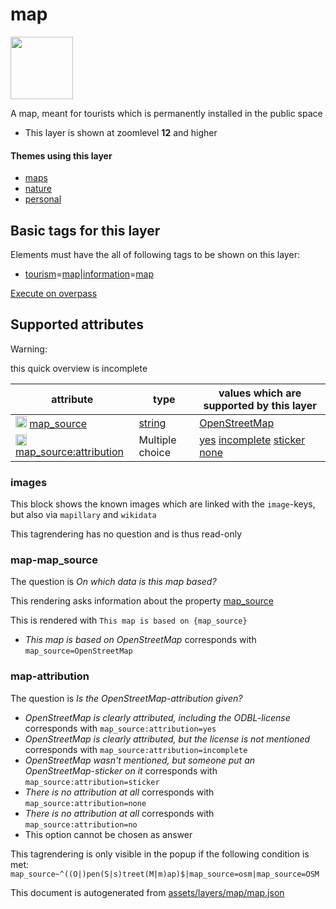 

 map 
=====



<img src='https://mapcomplete.osm.be/./assets/layers/map/map.svg' height="100px"> 

A map, meant for tourists which is permanently installed in the public space






  - This layer is shown at zoomlevel **12** and higher




#### Themes using this layer 





  - [maps](https://mapcomplete.osm.be/maps)
  - [nature](https://mapcomplete.osm.be/nature)
  - [personal](https://mapcomplete.osm.be/personal)




 Basic tags for this layer 
---------------------------



Elements must have the all of following tags to be shown on this layer:



  - <a href='https://wiki.openstreetmap.org/wiki/Key:tourism' target='_blank'>tourism</a>=<a href='https://wiki.openstreetmap.org/wiki/Tag:tourism%3Dmap' target='_blank'>map</a>|<a href='https://wiki.openstreetmap.org/wiki/Key:information' target='_blank'>information</a>=<a href='https://wiki.openstreetmap.org/wiki/Tag:information%3Dmap' target='_blank'>map</a>


[Execute on overpass](http://overpass-turbo.eu/?Q=%5Bout%3Ajson%5D%5Btimeout%3A90%5D%3B(%20%20%20%20nwr%5B%22information%22%3D%22map%22%5D(%7B%7Bbbox%7D%7D)%3B%0A%20%20%20%20nwr%5B%22tourism%22%3D%22map%22%5D(%7B%7Bbbox%7D%7D)%3B%0A)%3Bout%20body%3B%3E%3Bout%20skel%20qt%3B)



 Supported attributes 
----------------------



Warning: 

this quick overview is incomplete



attribute | type | values which are supported by this layer
----------- | ------ | ------------------------------------------
[<img src='https://mapcomplete.osm.be/assets/svg/statistics.svg' height='18px'>](https://taginfo.openstreetmap.org/keys/map_source#values) [map_source](https://wiki.openstreetmap.org/wiki/Key:map_source) | [string](../SpecialInputElements.md#string) | [OpenStreetMap](https://wiki.openstreetmap.org/wiki/Tag:map_source%3DOpenStreetMap)
[<img src='https://mapcomplete.osm.be/assets/svg/statistics.svg' height='18px'>](https://taginfo.openstreetmap.org/keys/map_source:attribution#values) [map_source:attribution](https://wiki.openstreetmap.org/wiki/Key:map_source:attribution) | Multiple choice | [yes](https://wiki.openstreetmap.org/wiki/Tag:map_source:attribution%3Dyes) [incomplete](https://wiki.openstreetmap.org/wiki/Tag:map_source:attribution%3Dincomplete) [sticker](https://wiki.openstreetmap.org/wiki/Tag:map_source:attribution%3Dsticker) [none](https://wiki.openstreetmap.org/wiki/Tag:map_source:attribution%3Dnone)




### images 



This block shows the known images which are linked with the `image`-keys, but also via `mapillary` and `wikidata`

This tagrendering has no question and is thus read-only





### map-map_source 



The question is  *On which data is this map based?*

This rendering asks information about the property  [map_source](https://wiki.openstreetmap.org/wiki/Key:map_source) 

This is rendered with  `This map is based on {map_source}`





  - *This map is based on OpenStreetMap*  corresponds with  `map_source=OpenStreetMap`




### map-attribution 



The question is  *Is the OpenStreetMap-attribution given?*





  - *OpenStreetMap is clearly attributed, including the ODBL-license*  corresponds with  `map_source:attribution=yes`
  - *OpenStreetMap is clearly attributed, but the license is not mentioned*  corresponds with  `map_source:attribution=incomplete`
  - *OpenStreetMap wasn't mentioned, but someone put an OpenStreetMap-sticker on it*  corresponds with  `map_source:attribution=sticker`
  - *There is no attribution at all*  corresponds with  `map_source:attribution=none`
  - *There is no attribution at all*  corresponds with  `map_source:attribution=no`
  - This option cannot be chosen as answer


This tagrendering is only visible in the popup if the following condition is met: `map_source~^((O|)pen(S|s)treet(M|m)ap)$|map_source=osm|map_source=OSM` 

This document is autogenerated from [assets/layers/map/map.json](https://github.com/pietervdvn/MapComplete/blob/develop/assets/layers/map/map.json)